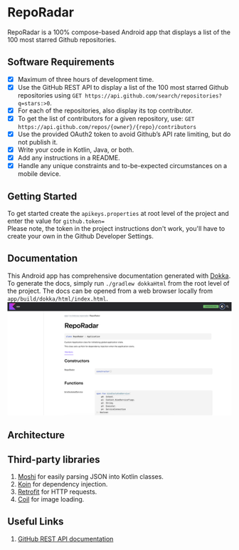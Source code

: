 # RepoRadar
RepoRadar is a 100% compose-based Android app that displays a list of the 100 most
starred Github repositories.

## Software Requirements
- [x] Maximum of three hours of development time.
- [x] Use the GitHub REST API to display a list of the 100 most
  starred Github repositories using `GET https://api.github.com/search/repositories?q=stars:>0`.
- [x] For each of the repositories, also display its top contributor.
- [x] To get the list of contributors for a given repository, use: `GET https://api.github.com/repos/{owner}/{repo}/contributors`
- [x] Use the provided OAuth2 token to avoid Github’s API rate limiting, but do not publish it.
- [x] Write your code in Kotlin, Java, or both.
- [x] Add any instructions in a README.
- [x] Handle any unique constraints and to-be-expected
  circumstances on a mobile device.

## Getting Started
To get started create the `apikeys.properties` at root level of the project and enter the value for `github.token=`  
Please note, the token in the project instructions don't work, you'll have to create your own in the Github Developer Settings.

## Documentation
This Android app has comprehensive documentation generated with [Dokka](https://github.com/Kotlin/dokka). To generate the docs, simply run `./gradlew dokkaHtml` from the root level of the project. The docs can be opened from a web browser locally from `app/build/dokka/html/index.html`.
![Dokka Documentation](docs/dokka.png)

## Architecture

## Third-party libraries
1. [Moshi](https://github.com/square/moshi) for easily parsing JSON into Kotlin classes.
2. [Koin](https://insert-koin.io/docs/quickstart/android/) for dependency injection.
3. [Retrofit](https://square.github.io/retrofit/) for HTTP requests.
4. [Coil](https://coil-kt.github.io/coil/) for image loading.

## Useful Links
1. [GitHub REST API documentation](https://docs.github.com/en/rest?apiVersion=2022-11-28)